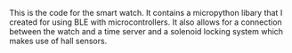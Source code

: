 This is the code for the smart watch. It contains a micropython libary that I created for using BLE with microcontrollers. It also allows for a connection between the watch and a time server and a solenoid locking system which makes use of hall sensors.
